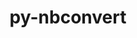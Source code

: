 ---
title: "py-nbconvert"
layout: cache
categories: [package, develop-2025-01-05]
meta: {"versions": ["7.14.1"], "compilers": ["gcc@=11.1.0", "gcc@=11.4.0", "gcc@=9.4.0", "oneapi@=2024.2.1"], "oss": ["ubuntu20.04", "ubuntu22.04"], "platforms": ["linux"], "targets": ["neoverse_v2", "ppc64le", "x86_64_v3"], "stacks": ["data-vis-sdk", "e4s", "e4s-neoverse-v2", "e4s-oneapi", "e4s-power", "root"], "num_specs": 16, "num_specs_by_stack": {"root": 16, "e4s-power": 4, "data-vis-sdk": 1, "e4s-neoverse-v2": 2, "e4s": 4, "e4s-oneapi": 5}}
spec_details: [{"hash": "nnsm5koxdpcairkthq6cbtldpwbwd67u", "compiler": "gcc@=9.4.0", "versions": ["7.14.1"], "os": "ubuntu20.04", "platform": "linux", "target": "ppc64le", "variants": ["build_system=python_pip", "+serve"], "stacks": ["root", "e4s-power"], "size": "-", "tarball": "https://binaries.spack.io/develop-2025-01-05/build_cache/linux-ubuntu20.04-ppc64le/gcc-9.4.0/py-nbconvert-7.14.1/linux-ubuntu20.04-ppc64le-gcc-9.4.0-py-nbconvert-7.14.1-nnsm5koxdpcairkthq6cbtldpwbwd67u.spack"}, {"hash": "bblra4e5ab3r2mgua23hyggxaqnvhymr", "compiler": "gcc@=9.4.0", "versions": ["7.14.1"], "os": "ubuntu20.04", "platform": "linux", "target": "ppc64le", "variants": ["build_system=python_pip", "+serve"], "stacks": ["root", "e4s-power"], "size": "-", "tarball": "https://binaries.spack.io/develop-2025-01-05/build_cache/linux-ubuntu20.04-ppc64le/gcc-9.4.0/py-nbconvert-7.14.1/linux-ubuntu20.04-ppc64le-gcc-9.4.0-py-nbconvert-7.14.1-bblra4e5ab3r2mgua23hyggxaqnvhymr.spack"}, {"hash": "miuvkrx43de7ughxwx2se75kjqpsw4uw", "compiler": "gcc@=9.4.0", "versions": ["7.14.1"], "os": "ubuntu20.04", "platform": "linux", "target": "ppc64le", "variants": ["build_system=python_pip", "+serve"], "stacks": ["root", "e4s-power"], "size": "-", "tarball": "https://binaries.spack.io/develop-2025-01-05/build_cache/linux-ubuntu20.04-ppc64le/gcc-9.4.0/py-nbconvert-7.14.1/linux-ubuntu20.04-ppc64le-gcc-9.4.0-py-nbconvert-7.14.1-miuvkrx43de7ughxwx2se75kjqpsw4uw.spack"}, {"hash": "6j4waxfgu4vbire75nkz465dx2fylx7q", "compiler": "gcc@=9.4.0", "versions": ["7.14.1"], "os": "ubuntu20.04", "platform": "linux", "target": "ppc64le", "variants": ["build_system=python_pip", "+serve"], "stacks": ["root", "e4s-power"], "size": "-", "tarball": "https://binaries.spack.io/develop-2025-01-05/build_cache/linux-ubuntu20.04-ppc64le/gcc-9.4.0/py-nbconvert-7.14.1/linux-ubuntu20.04-ppc64le-gcc-9.4.0-py-nbconvert-7.14.1-6j4waxfgu4vbire75nkz465dx2fylx7q.spack"}, {"hash": "dugd2ku3sp42bmbn5x7xvkoedseapoaa", "compiler": "gcc@=11.1.0", "versions": ["7.14.1"], "os": "ubuntu20.04", "platform": "linux", "target": "x86_64_v3", "variants": ["build_system=python_pip", "+serve"], "stacks": ["root", "data-vis-sdk"], "size": "-", "tarball": "https://binaries.spack.io/develop-2025-01-05/build_cache/linux-ubuntu20.04-x86_64_v3/gcc-11.1.0/py-nbconvert-7.14.1/linux-ubuntu20.04-x86_64_v3-gcc-11.1.0-py-nbconvert-7.14.1-dugd2ku3sp42bmbn5x7xvkoedseapoaa.spack"}, {"hash": "nsxvyw2tlbs6pszz2ebocsyvnec2tmwu", "compiler": "gcc@=11.4.0", "versions": ["7.14.1"], "os": "ubuntu22.04", "platform": "linux", "target": "neoverse_v2", "variants": ["build_system=python_pip", "+serve"], "stacks": ["root", "e4s-neoverse-v2"], "size": "-", "tarball": "https://binaries.spack.io/develop-2025-01-05/build_cache/linux-ubuntu22.04-neoverse_v2/gcc-11.4.0/py-nbconvert-7.14.1/linux-ubuntu22.04-neoverse_v2-gcc-11.4.0-py-nbconvert-7.14.1-nsxvyw2tlbs6pszz2ebocsyvnec2tmwu.spack"}, {"hash": "loexeemxcatpantqmjlxl5foc3shtkbb", "compiler": "gcc@=11.4.0", "versions": ["7.14.1"], "os": "ubuntu22.04", "platform": "linux", "target": "neoverse_v2", "variants": ["build_system=python_pip", "+serve"], "stacks": ["root", "e4s-neoverse-v2"], "size": "-", "tarball": "https://binaries.spack.io/develop-2025-01-05/build_cache/linux-ubuntu22.04-neoverse_v2/gcc-11.4.0/py-nbconvert-7.14.1/linux-ubuntu22.04-neoverse_v2-gcc-11.4.0-py-nbconvert-7.14.1-loexeemxcatpantqmjlxl5foc3shtkbb.spack"}, {"hash": "vfbctdhzdxnr463nkndewumwxsqd2lzi", "compiler": "gcc@=11.4.0", "versions": ["7.14.1"], "os": "ubuntu22.04", "platform": "linux", "target": "x86_64_v3", "variants": ["build_system=python_pip", "+serve"], "stacks": ["root", "e4s"], "size": "-", "tarball": "https://binaries.spack.io/develop-2025-01-05/build_cache/linux-ubuntu22.04-x86_64_v3/gcc-11.4.0/py-nbconvert-7.14.1/linux-ubuntu22.04-x86_64_v3-gcc-11.4.0-py-nbconvert-7.14.1-vfbctdhzdxnr463nkndewumwxsqd2lzi.spack"}, {"hash": "xgyymvkmi3mmpxr73v4mms3xvifvalrq", "compiler": "gcc@=11.4.0", "versions": ["7.14.1"], "os": "ubuntu22.04", "platform": "linux", "target": "x86_64_v3", "variants": ["build_system=python_pip", "+serve"], "stacks": ["root", "e4s"], "size": "-", "tarball": "https://binaries.spack.io/develop-2025-01-05/build_cache/linux-ubuntu22.04-x86_64_v3/gcc-11.4.0/py-nbconvert-7.14.1/linux-ubuntu22.04-x86_64_v3-gcc-11.4.0-py-nbconvert-7.14.1-xgyymvkmi3mmpxr73v4mms3xvifvalrq.spack"}, {"hash": "xzhbhdd3k5cwz7ivuqtim3xxlok4bhso", "compiler": "gcc@=11.4.0", "versions": ["7.14.1"], "os": "ubuntu22.04", "platform": "linux", "target": "x86_64_v3", "variants": ["build_system=python_pip", "+serve"], "stacks": ["root", "e4s"], "size": "-", "tarball": "https://binaries.spack.io/develop-2025-01-05/build_cache/linux-ubuntu22.04-x86_64_v3/gcc-11.4.0/py-nbconvert-7.14.1/linux-ubuntu22.04-x86_64_v3-gcc-11.4.0-py-nbconvert-7.14.1-xzhbhdd3k5cwz7ivuqtim3xxlok4bhso.spack"}, {"hash": "flml2mweumvuvoqnfrlasu3ry3nvv6j6", "compiler": "gcc@=11.4.0", "versions": ["7.14.1"], "os": "ubuntu22.04", "platform": "linux", "target": "x86_64_v3", "variants": ["build_system=python_pip", "+serve"], "stacks": ["root", "e4s"], "size": "-", "tarball": "https://binaries.spack.io/develop-2025-01-05/build_cache/linux-ubuntu22.04-x86_64_v3/gcc-11.4.0/py-nbconvert-7.14.1/linux-ubuntu22.04-x86_64_v3-gcc-11.4.0-py-nbconvert-7.14.1-flml2mweumvuvoqnfrlasu3ry3nvv6j6.spack"}, {"hash": "naljume43ynj7qh7hh4w4usff3fzykvf", "compiler": "oneapi@=2024.2.1", "versions": ["7.14.1"], "os": "ubuntu22.04", "platform": "linux", "target": "x86_64_v3", "variants": ["build_system=python_pip", "+serve"], "stacks": ["root", "e4s-oneapi"], "size": "-", "tarball": "https://binaries.spack.io/develop-2025-01-05/build_cache/linux-ubuntu22.04-x86_64_v3/oneapi-2024.2.1/py-nbconvert-7.14.1/linux-ubuntu22.04-x86_64_v3-oneapi-2024.2.1-py-nbconvert-7.14.1-naljume43ynj7qh7hh4w4usff3fzykvf.spack"}, {"hash": "r2x445phwl5e3fy2d24w67kmxz2kqmz6", "compiler": "oneapi@=2024.2.1", "versions": ["7.14.1"], "os": "ubuntu22.04", "platform": "linux", "target": "x86_64_v3", "variants": ["build_system=python_pip", "+serve"], "stacks": ["root", "e4s-oneapi"], "size": "-", "tarball": "https://binaries.spack.io/develop-2025-01-05/build_cache/linux-ubuntu22.04-x86_64_v3/oneapi-2024.2.1/py-nbconvert-7.14.1/linux-ubuntu22.04-x86_64_v3-oneapi-2024.2.1-py-nbconvert-7.14.1-r2x445phwl5e3fy2d24w67kmxz2kqmz6.spack"}, {"hash": "374rnedoiclni6qjpg5ssn3tqr47kegj", "compiler": "oneapi@=2024.2.1", "versions": ["7.14.1"], "os": "ubuntu22.04", "platform": "linux", "target": "x86_64_v3", "variants": ["build_system=python_pip", "+serve"], "stacks": ["root", "e4s-oneapi"], "size": "-", "tarball": "https://binaries.spack.io/develop-2025-01-05/build_cache/linux-ubuntu22.04-x86_64_v3/oneapi-2024.2.1/py-nbconvert-7.14.1/linux-ubuntu22.04-x86_64_v3-oneapi-2024.2.1-py-nbconvert-7.14.1-374rnedoiclni6qjpg5ssn3tqr47kegj.spack"}, {"hash": "vgug6fcs2fkxnitwy34bsxhduobj443p", "compiler": "oneapi@=2024.2.1", "versions": ["7.14.1"], "os": "ubuntu22.04", "platform": "linux", "target": "x86_64_v3", "variants": ["build_system=python_pip", "+serve"], "stacks": ["root", "e4s-oneapi"], "size": "-", "tarball": "https://binaries.spack.io/develop-2025-01-05/build_cache/linux-ubuntu22.04-x86_64_v3/oneapi-2024.2.1/py-nbconvert-7.14.1/linux-ubuntu22.04-x86_64_v3-oneapi-2024.2.1-py-nbconvert-7.14.1-vgug6fcs2fkxnitwy34bsxhduobj443p.spack"}, {"hash": "ir3dx7k5cfzccibtpktyp3dii5pptljr", "compiler": "oneapi@=2024.2.1", "versions": ["7.14.1"], "os": "ubuntu22.04", "platform": "linux", "target": "x86_64_v3", "variants": ["build_system=python_pip", "+serve"], "stacks": ["root", "e4s-oneapi"], "size": "-", "tarball": "https://binaries.spack.io/develop-2025-01-05/build_cache/linux-ubuntu22.04-x86_64_v3/oneapi-2024.2.1/py-nbconvert-7.14.1/linux-ubuntu22.04-x86_64_v3-oneapi-2024.2.1-py-nbconvert-7.14.1-ir3dx7k5cfzccibtpktyp3dii5pptljr.spack"}]
---